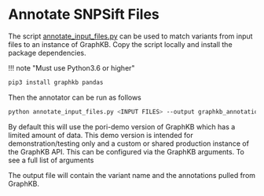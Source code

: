 # Annotate SNPSift Files

The script [annotate_input_files.py](./annotate_snpsift.py) can be used to match variants from input files to an instance of GraphKB. Copy the script locally and install the package dependencies.

!!! note "Must use Python3.6 or higher"

```bash
pip3 install graphkb pandas
```

Then the annotator can be run as follows

```bash
python annotate_input_files.py <INPUT FILES> --output graphkb_annotations.tsv
```

By default this will use the pori-demo version of GraphKB which has a limited amount of data. This
demo version is intended for demonstration/testing only and a custom or shared production instance
of the GraphKB API. This can be configured via the GraphKB arguments. To see a full list of
arguments

The output file will contain the variant name and the annotations pulled from GraphKB.
